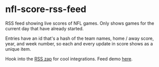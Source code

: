 # nfl-score-rss-feed
RSS feed showing live scores of NFL games. Only shows games for the current day that have already started.

Entries have an id that's a hash of the team names, home / away score, year, and week number, so each and every update in score shows as a unique item.

Hook into the [RSS zap](https://zapier.com/zapbook/rss/) for cool integrations. Feed demo [here](https://basalt-fifth.glitch.me/?teams=).
